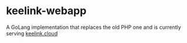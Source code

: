 # keelink-webapp
A GoLang implementation that replaces the old PHP one and is currently serving [keelink.cloud](https://keelink.cloud)

